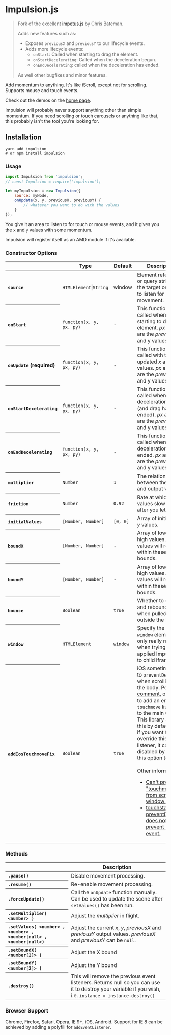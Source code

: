 # Impulsion.js

> Fork of the excellent [impetus.js](https://github.com/chrisbateman/impetus) by Chris Bateman.
>
> Adds new features such as:
> - Exposes `previousX` and `previousY` to our lifecycle events.
> - Adds more lifecycle events:
>    - `onStart`: Called when starting to drag the element.
>    - `onStartDecelerating`: Called when the deceleration begun.
>    - `onEndDecelerating`: called when the deceleration has ended.
>
> As well other bugfixes and minor features.

Add momentum to anything. It's like iScroll, except not for scrolling. Supports mouse and touch events.

Check out the demos on the [home page](http://romellem.github.io/impulsion).

Impulsion will probably never support anything other than simple momentum. If you need scrolling or touch carousels or anything like that, this probably isn't the tool you're looking for.

## Installation

```
yarn add impulsion
# or npm install impulsion
```

### Usage
```javascript
import Impulsion from 'impulsion';
// const Impulsion = require('impulsion');

let myImpulsion = new Impulsion({
    source: myNode,
    onUpdate(x, y, previousX, previousY) {
        // whatever you want to do with the values
    }
});
```

You give it an area to listen to for touch or mouse events, and it gives you the `x` and `y` values with some momentum.

Impulsion will register itself as an AMD module if it's available.

### Constructor Options
<table>
	<thead>
		<tr>
			<th></th>
			<th scope="col">Type</th>
			<th scope="col">Default</th>
			<th scope="col">Description</th>
		</tr>
	</thead>
	<tbody>
		<tr>
			<th scope="row" align="left"><code>source</code></th>
			<td><code>HTMLElement</code>|<code>String</code></td>
			<td>window</td>
			<td>Element reference or query string for the target on which to listen for movement.</td>
		</tr>
		<tr>
			<th scope="row" align="left"><code>onStart</code></th>
			<td><code>function(x, y, px, py)</code></td>
			<td>-</td>
			<td>This function will be called when starting to drag the element. <var>px</var> and <var>py</var> are the <em>previous</em> x and y values.</td>
		</tr>
		<tr>
			<th scope="row" align="left"><code>onUpdate</code> (required)</th>
			<td><code>function(x, y, px, py)</code></td>
			<td>-</td>
			<td>This function will be called with the updated <var>x</var> and <var>y</var> values. <var>px</var> and <var>py</var> are the <em>previous</em> x and y values.</td>
		</tr>
		<tr>
			<th scope="row" align="left"><code>onStartDecelerating</code></th>
			<td><code>function(x, y, px, py)</code></td>
			<td>-</td>
			<td>This function will be called when the deceleration begun (and drag has ended). <var>px</var> and <var>py</var> are the <em>previous</em> x and y values.</td>
		</tr>
		<tr>
			<th scope="row" align="left"><code>onEndDecelerating</code></th>
			<td><code>function(x, y, px, py)</code></td>
			<td>-</td>
			<td>This function will be called when the deceleration has ended. <var>px</var> and <var>py</var> are the <em>previous</em> x and y values.</td>
		</tr>
		<tr>
			<th scope="row" align="left"><code>multiplier</code></th>
			<td><code>Number</code></td>
			<td><code>1</code></td>
			<td>The relationship between the input and output values.</td>
		</tr>
		<tr>
			<th scope="row" align="left"><code>friction</code></th>
			<td><code>Number</code></td>
			<td><code>0.92</code></td>
			<td>Rate at which values slow down after you let go.</td>
		</tr>
		<tr>
			<th scope="row" align="left"><code>initialValues</code></th>
			<td><code>[Number, Number]</code></td>
			<td><code>[0, 0]</code></td>
			<td>Array of initial <var>x</var> and <var>y</var> values.</td>
		</tr>
		<tr>
			<th scope="row" align="left"><code>boundX</code></th>
			<td><code>[Number, Number]</code></td>
			<td>-</td>
			<td>Array of low and high values. <var>x</var>-values will remain within these bounds.</td>
		</tr>
		<tr>
			<th scope="row" align="left"><code>boundY</code></th>
			<td><code>[Number, Number]</code></td>
			<td>-</td>
			<td>Array of low and high values. <var>y</var>-values will remain within these bounds.</td>
		</tr>
		<tr>
			<th scope="row" align="left"><code>bounce</code></th>
			<td><code>Boolean</code></td>
			<td><code>true</code></td>
			<td>Whether to stretch and rebound values when pulled outside the bounds.</td>
		</tr>
		<tr>
			<th scope="row" align="left"><code>window</code></th>
			<td><code>HTMLElement</code></td>
			<td><code>window</code></td>
			<td>Specify the root <code>window</code> element, only really needed when trying to applied Impulsion to child iframes.</td>
		</tr>
		<tr>
			<th scope="row" align="left"><code>addIosTouchmoveFix</code></th>
			<td><code>Boolean</code></td>
			<td><code>true</code></td>
			<td>iOS sometimes fails to <code>preventDefault</code> when scrolling on the body. Per <a href="https://github.com/metafizzy/flickity/issues/457#issuecomment-254501356">this comment</a>, one fix is to add an empty <code>touchmove</code> listener to the main <code>window</code>. This library adds this by default, but if you want to override this hacky listener, it can be disabled by setting this option to <code>false</code>.<br><br>Other information: <ul><li><a href="https://stackoverflow.com/a/49582193">Can't prevent "touchmove" from scrolling window on iOS</a></li><li><a href="https://github.com/facebook/react/issues/9809">touchstart preventDefault() does not prevent click event.</a></li></td>
		</tr>
	</tbody>
</table>

### Methods
<table>
	<thead>
		<tr>
			<th></th>
			<th scope="col">Description</th>
		</tr>
	</thead>
	<tbody>
		<tr>
			<th scope="row" align="left"><code>.pause()</code></th>
			<td>Disable movement processing.</td>
		</tr>
		<tr>
			<th scope="row" align="left"><code>.resume()</code></th>
			<td>Re-enable movement processing.</td>
		</tr>
		<tr>
			<th scope="row" align="left"><code>.forceUpdate()</code></th>
			<td>Call the <code>onUpdate</code> function manually. Can be used to update the scene after <code>setValues()</code> has been run.</td>
		</tr>
		<tr>
			<th scope="row" align="left"><code>.setMultiplier( &lt;number&gt; )</code></th>
			<td>Adjust the <var>multiplier</var> in flight.</td>
		</tr>
		<tr>
			<th scope="row" align="left"><code>.setValues( &lt;number&gt; , &lt;number&gt; , &lt;number|null&gt; , &lt;number|null&gt;)</code></th>
			<td>Adjust the current <var>x</var>, <var>y</var>, <var>previousX</var> and <var>previousY</var> output values. <var>previousX</var> and <var>previousY</var> can be <code>null</code>.</td>
		</tr>
		<tr>
			<th scope="row" align="left"><code>.setBoundX( &lt;number[2]&gt; )</code></th>
			<td>Adjust the X bound</td>
		</tr>
		<tr>
			<th scope="row" align="left"><code>.setBoundY( &lt;number[2]&gt; )</code></th>
			<td>Adjust the Y bound</td>
		</tr>
		<tr>
			<th scope="row" align="left"><code>.destroy()</code></th>
			<td>
				This will remove the previous event listeners. Returns null so you can use it to destroy your variable if you wish, i.e. <code>instance = instance.destroy()</code>
			</td>
		</tr>
	</tbody>
</table>

### Browser Support
Chrome, Firefox, Safari, Opera, IE 9+, iOS, Android. Support for IE 8 can be achieved by adding a polyfill for `addEventListener`.

